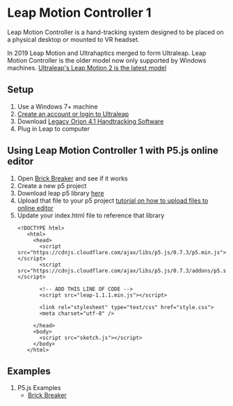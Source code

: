 # Leap Motion Controller 1
Leap Motion Controller is a hand-tracking system designed to be placed on a physical desktop or mounted to VR headset.

In 2019 Leap Motion and Ultrahaptics merged to form Ultraleap. Leap Motion Controller is the older model now only supported by Windows machines. 
[Ultraleap's Leap Motion 2 is the latest model](https://leap2.ultraleap.com/)
## Setup
1. Use a Windows 7+ machine
2. [Create an account or login to Ultraleap](https://leap2.ultraleap.com/account-register/)
4. Download [Legacy Orion 4.1 Handtracking Software](https://staging.corporate.ultraleap.com/download/software?name=tracking-software&version=4.1.0&platform=windows)
5. Plug in Leap to computer

## Using Leap Motion Controller 1 with P5.js online editor
1. Open [Brick Breaker](https://editor.p5js.org/HybridLabCCA/sketches/CS4ZA99aJ) and see if it works
2. Create a new p5 project
3. Download leap p5 library [here](https://github.com/CCAHybridLab/HLResources/blob/main/Tutorials/Leap_Motion/leap-1.1.1.min.js)
4. Upload that file to your p5 project [tutorial on how to upload files to online editor](https://thecodingtrain.com/tracks/code-programming-with-p5-js/code/7-arrays/upload-editor)
5. Update your index.html file to reference that library
   ```
   <!DOCTYPE html>
      <html>
        <head>
          <script src="https://cdnjs.cloudflare.com/ajax/libs/p5.js/0.7.3/p5.min.js"></script>
          <script src="https://cdnjs.cloudflare.com/ajax/libs/p5.js/0.7.3/addons/p5.sound.min.js"></script>

          <!-- ADD THIS LINE OF CODE -->
          <script src="leap-1.1.1.min.js"></script>
   
          <link rel="stylesheet" type="text/css" href="style.css">
          <meta charset="utf-8" />
      
        </head>
        <body>
          <script src="sketch.js"></script>
        </body>
      </html>
   ```
## Examples
1. P5.js Examples
   - [Brick Breaker](https://editor.p5js.org/HybridLabCCA/sketches/CS4ZA99aJ)
